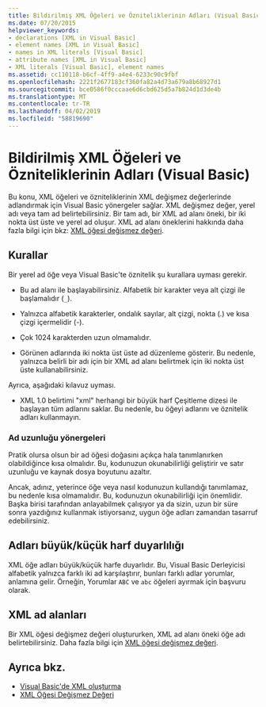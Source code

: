```yaml
---
title: Bildirilmiş XML Öğeleri ve Özniteliklerinin Adları (Visual Basic)
ms.date: 07/20/2015
helpviewer_keywords:
- declarations [XML in Visual Basic]
- element names [XML in Visual Basic]
- names in XML literals [Visual Basic]
- attribute names [XML in Visual Basic]
- XML literals [Visual Basic], element names
ms.assetid: cc110118-b6cf-4ff9-a4e4-6233c90c9fbf
ms.openlocfilehash: 2221f2677183cf360fa82a4d73a679a8b68927d1
ms.sourcegitcommit: bce0586f0cccaae6d6cbd625d5a7b824d1d3de4b
ms.translationtype: MT
ms.contentlocale: tr-TR
ms.lasthandoff: 04/02/2019
ms.locfileid: "58819690"
---
```

# <a name="names-of-declared-xml-elements-and-attributes-visual-basic"></a>Bildirilmiş XML Öğeleri ve Özniteliklerinin Adları (Visual Basic)
Bu konu, XML öğeleri ve özniteliklerinin XML değişmez değerlerinde adlandırmak için Visual Basic yönergeler sağlar.  XML değişmez değer, yerel adı veya tam ad belirtebilirsiniz. Bir tam adı, bir XML ad alanı öneki, bir iki nokta üst üste ve yerel ad oluşur. XML ad alanı öneklerini hakkında daha fazla bilgi için bkz: [XML öğesi değişmez değeri](../../../../visual-basic/language-reference/xml-literals/xml-element-literal.md).  
  
## <a name="rules"></a>Kurallar  
 Bir yerel ad öğe veya Visual Basic'te öznitelik şu kurallara uyması gerekir.  
  
-   Bu ad alanı ile başlayabilirsiniz. Alfabetik bir karakter veya alt çizgi ile başlamalıdır (`_`).  
  
-   Yalnızca alfabetik karakterler, ondalık sayılar, alt çizgi, nokta (.) ve kısa çizgi içermelidir (-).  
  
-   Çok 1024 karakterden uzun olmamalıdır.  
  
-   Görünen adlarında iki nokta üst üste ad düzenleme gösterir. Bu nedenle, yalnızca belirli bir adı için bir XML ad alanı belirtmek için iki nokta üst üste kullanabilirsiniz.  
  
 Ayrıca, aşağıdaki kılavuz uyması.  
  
-   XML 1.0 belirtimi "xml" herhangi bir büyük harf Çeşitleme dizesi ile başlayan tüm adlarını saklar. Bu nedenle, bu öğeyi adlarını ve öznitelik adları kullanmayın.  
  
### <a name="name-length-guidelines"></a>Ad uzunluğu yönergeleri  
 Pratik olursa olsun bir ad öğesi doğasını açıkça hala tanımlanırken olabildiğince kısa olmalıdır. Bu, kodunuzun okunabilirliği geliştirir ve satır uzunluğu ve kaynak dosya boyutunu azaltır.  
  
 Ancak, adınız, yeterince öğe veya nasıl kodunuzun kullandığı tanımlamaz, bu nedenle kısa olmamalıdır. Bu, kodunuzun okunabilirliği için önemlidir. Başka birisi tarafından anlayabilmek çalışıyor ya da sizin, uzun bir süre sonra yazdığınız kullanmak istiyorsanız, uygun öğe adları zamandan tasarruf edebilirsiniz.  
  
## <a name="case-sensitivity-in-names"></a>Adları büyük/küçük harf duyarlılığı  
 XML öğe adları büyük/küçük harfe duyarlıdır. Bu, Visual Basic Derleyicisi alfabetik yalnızca farklı iki ad karşılaştırır, bunları farklı adlar yorumlar, anlamına gelir. Örneğin, Yorumlar `ABC` ve `abc` öğeleri ayırmak için başvuru olarak.  
  
## <a name="xml-namespaces"></a>XML ad alanları  
 Bir XML öğesi değişmez değeri oluştururken, XML ad alanı öneki öğe adı belirtebilirsiniz. Daha fazla bilgi için [XML öğesi değişmez değeri](../../../../visual-basic/language-reference/xml-literals/xml-element-literal.md).  
  
## <a name="see-also"></a>Ayrıca bkz.

- [Visual Basic'de XML oluşturma](../../../../visual-basic/programming-guide/language-features/xml/creating-xml.md)
- [XML Öğesi Değişmez Değeri](../../../../visual-basic/language-reference/xml-literals/xml-element-literal.md)
